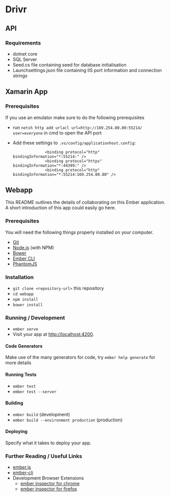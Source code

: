 # Drivr

## API

### Requirements

* dotnet core
* SQL Server
* Seed.cs file containing seed for database initialisation
* Launchsettings.json file containing IIS port information and connection strings

## Xamarin App

### Prerequisites

If you use an emulator make sure to do the following prerequisites 

* run `netsh http add urlacl url=http://169.254.80.80:55214/ user=everyone` in cmd to open the API port
* Add these settings to `.vs/config/applicationhost.config`:

                    <binding protocol="http" bindingInformation="*:55214:" />
                    <binding protocol="https" bindingInformation="*:44399:" />
                    <binding protocol="http" bindingInformation="*:55214:169.254.80.80" />



## Webapp

This README outlines the details of collaborating on this Ember application.
A short introduction of this app could easily go here.

### Prerequisites

You will need the following things properly installed on your computer.

* [Git](https://git-scm.com/)
* [Node.js](https://nodejs.org/) (with NPM)
* [Bower](https://bower.io/)
* [Ember CLI](https://ember-cli.com/)
* [PhantomJS](http://phantomjs.org/)

### Installation

* `git clone <repository-url>` this repository
* `cd webapp`
* `npm install`
* `bower install`

### Running / Development

* `ember serve`
* Visit your app at [http://localhost:4200](http://localhost:4200).

#### Code Generators

Make use of the many generators for code, try `ember help generate` for more details

#### Running Tests

* `ember test`
* `ember test --server`

#### Building

* `ember build` (development)
* `ember build --environment production` (production)

#### Deploying

Specify what it takes to deploy your app.

### Further Reading / Useful Links

* [ember.js](http://emberjs.com/)
* [ember-cli](https://ember-cli.com/)
* Development Browser Extensions
  * [ember inspector for chrome](https://chrome.google.com/webstore/detail/ember-inspector/bmdblncegkenkacieihfhpjfppoconhi)
  * [ember inspector for firefox](https://addons.mozilla.org/en-US/firefox/addon/ember-inspector/)
